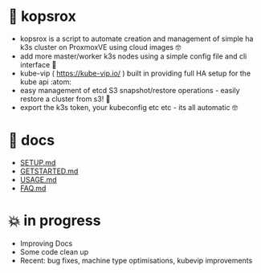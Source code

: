 # :hamburger: kopsrox

- kopsrox is a script to automate creation and management of simple ha k3s cluster on ProxmoxVE using cloud images :nerd_face:
- add more master/worker k3s nodes using a simple config file and cli interface :pray:
- kube-vip ( https://kube-vip.io/ ) built in providing full HA setup for the kube api :atom:
- easy management of etcd S3 snapshot/restore operations - easily restore a cluster from s3! :floppy_disk:
- export the k3s token, your kubeconfig etc etc - its all automatic  :nerd_face:  

# :book: docs
 - [SETUP.md](docs/SETUP.md)
 - [GETSTARTED.md](docs/GETSTARTED.md)
 - [USAGE.md](docs/USAGE.md)
 - [FAQ.md](docs/FAQ.md)

# :boom: in progress 
 - Improving Docs
 - Some code clean up
 - Recent: bug fixes, machine type optimisations, kubevip improvements
